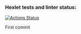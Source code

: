 ### Hexlet tests and linter status:
[![Actions Status](https://github.com/Textile86/java-project-71/actions/workflows/hexlet-check.yml/badge.svg)](https://github.com/Textile86/java-project-71/actions)

First commit
